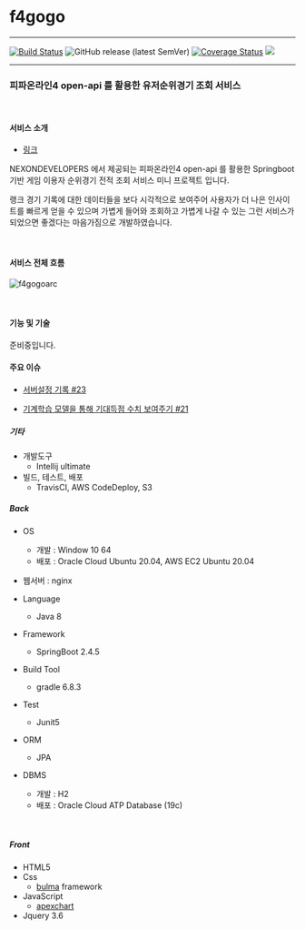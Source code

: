 # f4gogo

---

[![Build Status](https://app.travis-ci.com/pds0309/ff4gogo.svg?branch=master)](https://app.travis-ci.com/pds0309/ff4gogo) ![GitHub release (latest SemVer)](https://img.shields.io/github/v/release/pds0309/ff4gogo)
<a href='https://coveralls.io/github/pds0309/ff4gogo?branch=master'><img src='https://coveralls.io/repos/github/pds0309/ff4gogo/badge.svg?branch=master&kill_cache=1' alt='Coverage Status' /></a>
<a href='https://img.shields.io/badge/springboot-2.4.5-orange'><img src='https://img.shields.io/badge/springboot-2.4.5-orange' /></a>


----

### 피파온라인4 open-api 를 활용한 유저순위경기 조회 서비스

<br>

#### 서비스 소개

- [링크](https://fds4g.xyz)

NEXONDEVELOPERS 에서 제공되는 피파온라인4 open-api 를 활용한 Springboot 기반 게임 이용자 순위경기 전적 조회 서비스 미니 프로젝트 입니다.

랭크 경기 기록에 대한 데이터들을 보다 시각적으로 보여주어 사용자가 더 나은 인사이트를 빠르게 얻을 수 있으며 
가볍게 들어와 조회하고 가볍게 나갈 수 있는 그런 서비스가 되었으면 좋겠다는 마음가짐으로 개발하였습니다.


<br>

#### 서비스 전체 흐름


![f4gogoarc](https://user-images.githubusercontent.com/76927397/142144575-c38f513a-d415-43f5-ac98-e579e126e0fd.PNG)

<br>

#### 기능 및 기술

준비중입니다.


#### 주요 이슈

* [서버설정 기록 #23](https://github.com/pds0309/ff4gogo/issues/23)

* [기계학습 모델을 통해 기대득점 수치 보여주기 #21](https://github.com/pds0309/ff4gogo/issues/21)


##### 기타

* 개발도구
  * Intellij ultimate
* 빌드, 테스트, 배포
  * TravisCI, AWS CodeDeploy, S3

  
##### Back

* OS
  * 개발 : Window 10 64
  * 배포 : Oracle Cloud Ubuntu 20.04, AWS EC2 Ubuntu 20.04

  
* 웹서버 : nginx
  

* Language
  * Java 8
* Framework
  * SpringBoot 2.4.5
* Build Tool
  * gradle 6.8.3
* Test
  * Junit5
* ORM
  * JPA
   
* DBMS
  * 개발 : H2
  * 배포 : Oracle Cloud ATP Database (19c)

<br> 

##### Front

* HTML5
* Css 
  * [bulma](https://bulma.io/) framework
* JavaScript 
    * [apexchart](https://apexcharts.com/)
* Jquery 3.6


